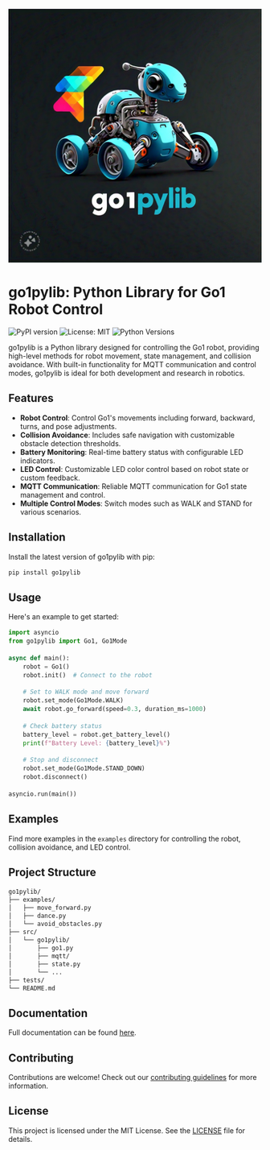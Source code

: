 
![go1pylib Logo](logo.jpeg)
# go1pylib: Python Library for Go1 Robot Control

![PyPI version](https://img.shields.io/pypi/v/go1pylib) ![License: MIT](https://img.shields.io/badge/License-MIT-blue.svg) ![Python Versions](https://img.shields.io/pypi/pyversions/go1pylib)

go1pylib is a Python library designed for controlling the Go1 robot, providing high-level methods for robot movement, state management, and collision avoidance. With built-in functionality for MQTT communication and control modes, go1pylib is ideal for both development and research in robotics.

## Features

- **Robot Control**: Control Go1's movements including forward, backward, turns, and pose adjustments.
- **Collision Avoidance**: Includes safe navigation with customizable obstacle detection thresholds.
- **Battery Monitoring**: Real-time battery status with configurable LED indicators.
- **LED Control**: Customizable LED color control based on robot state or custom feedback.
- **MQTT Communication**: Reliable MQTT communication for Go1 state management and control.
- **Multiple Control Modes**: Switch modes such as WALK and STAND for various scenarios.

## Installation

Install the latest version of go1pylib with pip:

```bash
pip install go1pylib
```

## Usage

Here's an example to get started:

```python
import asyncio
from go1pylib import Go1, Go1Mode

async def main():
    robot = Go1()
    robot.init()  # Connect to the robot

    # Set to WALK mode and move forward
    robot.set_mode(Go1Mode.WALK)
    await robot.go_forward(speed=0.3, duration_ms=1000)

    # Check battery status
    battery_level = robot.get_battery_level()
    print(f"Battery Level: {battery_level}%")

    # Stop and disconnect
    robot.set_mode(Go1Mode.STAND_DOWN)
    robot.disconnect()

asyncio.run(main())
```

## Examples

Find more examples in the `examples` directory for controlling the robot, collision avoidance, and LED control.

## Project Structure

```plaintext
go1pylib/
├── examples/
│   ├── move_forward.py
│   ├── dance.py
│   └── avoid_obstacles.py
├── src/
│   └── go1pylib/
│       ├── go1.py
│       ├── mqtt/
│       ├── state.py
│       └── ...
├── tests/
└── README.md
```

## Documentation

Full documentation can be found [here](https://github.com/chinmaynehate/go1pylib).

## Contributing

Contributions are welcome! Check out our [contributing guidelines](https://github.com/chinmaynehate/go1pylib/blob/main/CONTRIBUTING.md) for more information.

## License

This project is licensed under the MIT License. See the [LICENSE](https://github.com/chinmaynehate/go1pylib/blob/main/LICENSE) file for details.